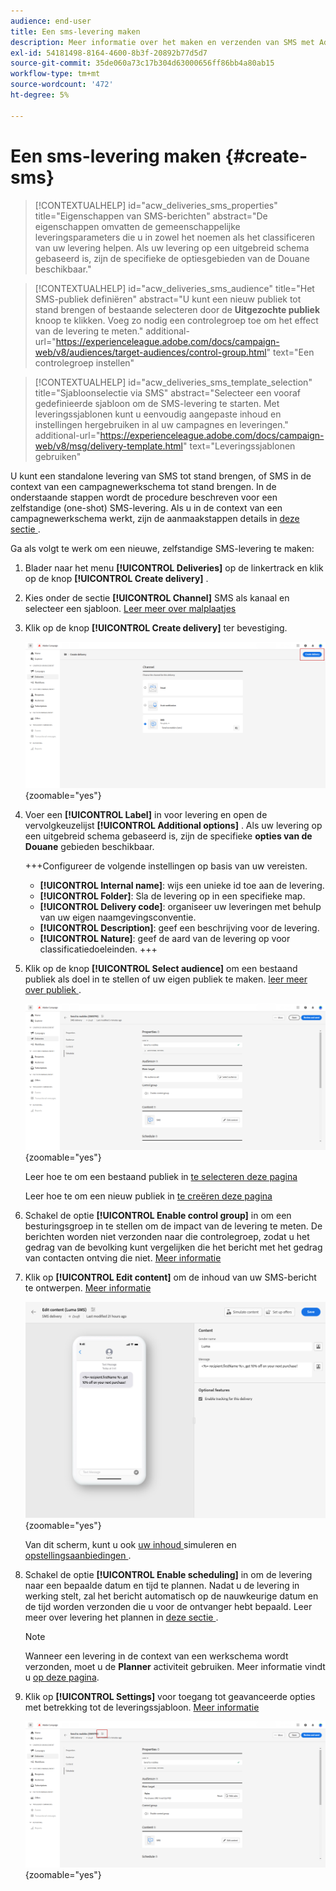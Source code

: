 ```yaml
---
audience: end-user
title: Een sms-levering maken
description: Meer informatie over het maken en verzenden van SMS met Adobe Campaign Web
exl-id: 54181498-8164-4600-8b3f-20892b77d5d7
source-git-commit: 35de060a73c17b304d63000656ff86bb4a80ab15
workflow-type: tm+mt
source-wordcount: '472'
ht-degree: 5%

---
```


# Een sms-levering maken {#create-sms}

>[!CONTEXTUALHELP]
>id="acw_deliveries_sms_properties"
>title="Eigenschappen van SMS-berichten"
>abstract="De eigenschappen omvatten de gemeenschappelijke leveringsparameters die u in zowel het noemen als het classificeren van uw levering helpen. Als uw levering op een uitgebreid schema gebaseerd is, zijn de specifieke de optiesgebieden van de Douane beschikbaar."

>[!CONTEXTUALHELP]
>id="acw_deliveries_sms_audience"
>title="Het SMS-publiek definiëren"
>abstract="U kunt een nieuw publiek tot stand brengen of bestaande selecteren door de **Uitgezochte publiek** knoop te klikken. Voeg zo nodig een controlegroep toe om het effect van de levering te meten."
>additional-url="https://experienceleague.adobe.com/docs/campaign-web/v8/audiences/target-audiences/control-group.html" text="Een controlegroep instellen"

>[!CONTEXTUALHELP]
>id="acw_deliveries_sms_template_selection"
>title="Sjabloonselectie via SMS"
>abstract="Selecteer een vooraf gedefinieerde sjabloon om de SMS-levering te starten. Met leveringssjablonen kunt u eenvoudig aangepaste inhoud en instellingen hergebruiken in al uw campagnes en leveringen."
>additional-url="https://experienceleague.adobe.com/docs/campaign-web/v8/msg/delivery-template.html" text="Leveringssjablonen gebruiken"


U kunt een standalone levering van SMS tot stand brengen, of SMS in de context van een campagnewerkschema tot stand brengen. In de onderstaande stappen wordt de procedure beschreven voor een zelfstandige (one-shot) SMS-levering. Als u in de context van een campagnewerkschema werkt, zijn de aanmaakstappen details in [ deze sectie ](../workflows/activities/channels.md#create-a-delivery-in-a-campaign-workflow).


Ga als volgt te werk om een nieuwe, zelfstandige SMS-levering te maken:

1. Blader naar het menu **[!UICONTROL Deliveries]** op de linkertrack en klik op de knop **[!UICONTROL Create delivery]** .

1. Kies onder de sectie **[!UICONTROL Channel]** SMS als kanaal en selecteer een sjabloon. [ Leer meer over malplaatjes ](../msg/delivery-template.md)

1. Klik op de knop **[!UICONTROL Create delivery]** ter bevestiging.

   ![](assets/sms_create_1.png){zoomable="yes"}

1. Voer een **[!UICONTROL Label]** in voor levering en open de vervolgkeuzelijst **[!UICONTROL Additional options]** . Als uw levering op een uitgebreid schema gebaseerd is, zijn de specifieke **opties van de Douane** gebieden beschikbaar.

   +++Configureer de volgende instellingen op basis van uw vereisten.
   * **[!UICONTROL Internal name]**: wijs een unieke id toe aan de levering.
   * **[!UICONTROL Folder]**: Sla de levering op in een specifieke map.
   * **[!UICONTROL Delivery code]**: organiseer uw leveringen met behulp van uw eigen naamgevingsconventie.
   * **[!UICONTROL Description]**: geef een beschrijving voor de levering.
   * **[!UICONTROL Nature]**: geef de aard van de levering op voor classificatiedoeleinden.
+++

1. Klik op de knop **[!UICONTROL Select audience]** om een bestaand publiek als doel in te stellen of uw eigen publiek te maken. [ leer meer over publiek ](../audience/about-recipients.md).

   ![](assets/sms_create_2.png){zoomable="yes"}

   Leer hoe te om een bestaand publiek in [ te selecteren deze pagina ](../audience/add-audience.md)

   Leer hoe te om een nieuw publiek in [ te creëren deze pagina ](../audience/one-time-audience.md)

1. Schakel de optie **[!UICONTROL Enable control group]** in om een besturingsgroep in te stellen om de impact van de levering te meten. De berichten worden niet verzonden naar die controlegroep, zodat u het gedrag van de bevolking kunt vergelijken die het bericht met het gedrag van contacten ontving die niet. [Meer informatie](../audience/control-group.md)

1. Klik op **[!UICONTROL Edit content]** om de inhoud van uw SMS-bericht te ontwerpen. [Meer informatie](content-sms.md)

   ![](assets/sms_create_4.png){zoomable="yes"}

   Van dit scherm, kunt u ook [ uw inhoud ](../preview-test/preview-test.md) simuleren en [ opstellingsaanbiedingen ](../msg/offers.md).

1. Schakel de optie **[!UICONTROL Enable scheduling]** in om de levering naar een bepaalde datum en tijd te plannen. Nadat u de levering in werking stelt, zal het bericht automatisch op de nauwkeurige datum en de tijd worden verzonden die u voor de ontvanger hebt bepaald. Leer meer over levering het plannen in [ deze sectie ](../msg/gs-deliveries.md#gs-schedule).

   >[!NOTE]
   >
   >Wanneer een levering in de context van een werkschema wordt verzonden, moet u de **Planner** activiteit gebruiken. Meer informatie vindt u [op deze pagina](../workflows/activities/scheduler.md).

1. Klik op **[!UICONTROL Settings]** voor toegang tot geavanceerde opties met betrekking tot de leveringssjabloon. [Meer informatie](../advanced-settings/delivery-settings.md)

   ![](assets/sms_create_3.png){zoomable="yes"}
